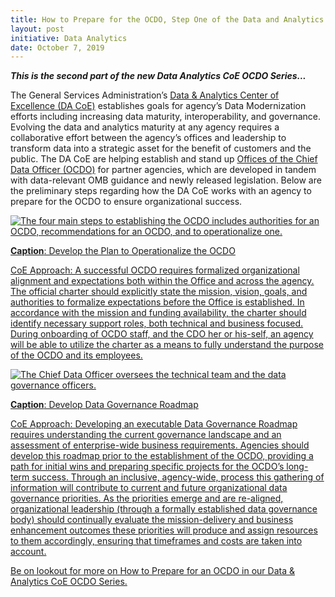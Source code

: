 ```yaml
---
title: How to Prepare for the OCDO, Step One of the Data and Analytics Center of Excellence Approach
layout: post
initiative: Data Analytics
date: October 7, 2019
---
```


***This is the second part of the new Data Analytics CoE OCDO Series...*** 

The General Services Administration’s <a href="https://coe.gsa.gov/coe/data-analytics.html">Data & Analytics Center of Excellence (DA CoE)</a> establishes goals for agency’s Data Modernization efforts including increasing data maturity, interoperability, and governance. Evolving the data and analytics maturity at any agency requires a collaborative effort between the agency’s offices and leadership to transform data into a strategic asset for the benefit of customers and the public. The DA CoE are helping establish and stand up <a href="https://coe.gsa.gov/2019/06/25/da-update-4.html">Offices of the Chief Data Officer (OCDO)</a>  for partner agencies, which are developed in tandem with data-relevant OMB guidance and newly released legislation. Below are the preliminary steps regarding how the DA CoE works with an agency to prepare for the OCDO to ensure organizational success.

<a href="{{site.baseurl}}/images/StepstoEstablishOCDO.png" target="_blank" rel="noopener noreferrer">
<img src="{{site.baseurl}}/images/StepstoEstablishOCDO.png" alt="The four main steps to establishing the OCDO includes authorities for an OCDO, recommendations for an OCDO, and to operationalize one.">

**Caption**: Develop the Plan to Operationalize the OCDO

CoE Approach:  A successful OCDO requires formalized organizational alignment and expectations both within the Office and 
across the agency. The official charter should explicitly state the mission, vision, goals, and authorities to formalize 
expectations before the Office is established. In accordance with the mission and funding availability, the charter should 
identify necessary support roles, both technical and business focused. During onboarding of OCDO staff, and the CDO her or 
his-self, an agency will be able to utilize the charter as a means to fully understand the purpose of the OCDO and its 
employees.

<a href="{{site.baseurl}}/images/OCDOOrgChart.png" target="_blank" rel="noopener noreferrer">
<img src="{{site.baseurl}}/images/OCDOOrgChart.png" alt="The Chief Data Officer oversees the technical team and the data governance officers.">
  
**Caption**: Develop Data Governance Roadmap

CoE Approach: Developing an executable Data Governance Roadmap requires understanding  the current governance landscape and 
an assessment of enterprise-wide business requirements. Agencies should develop this roadmap prior to the establishment of 
the OCDO, providing a path for initial wins and preparing specific projects for the OCDO’s long-term success. Through an 
inclusive, agency-wide, process this gathering of information will contribute to current and future organizational data 
governance priorities. As the priorities emerge and are re-aligned, organizational leadership (through a formally established 
data governance body) should continually evaluate the mission-delivery and business enhancement outcomes these priorities 
will produce and assign resources to them accordingly, ensuring that timeframes and costs are taken into account. 

Be on lookout for more on How to Prepare for an OCDO in our Data & Analytics CoE OCDO Series.
